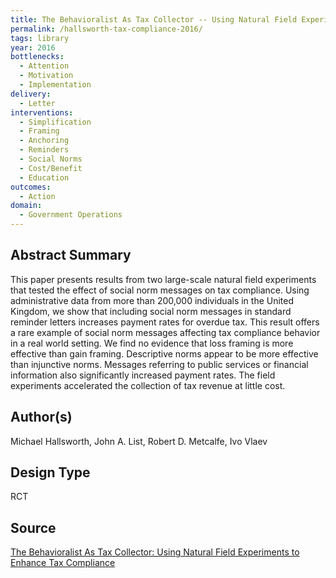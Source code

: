 ```yaml
---
title: The Behavioralist As Tax Collector -- Using Natural Field Experiments to Enhance Tax Compliance
permalink: /hallsworth-tax-compliance-2016/
tags: library 
year: 2016
bottlenecks: 
  - Attention 
  - Motivation
  - Implementation
delivery: 
  - Letter 
interventions: 
  - Simplification 
  - Framing 
  - Anchoring 
  - Reminders 
  - Social Norms 
  - Cost/Benefit 
  - Education 
outcomes:  
  - Action 
domain: 
  - Government Operations
---
```

## Abstract Summary

This paper presents results from two large-scale natural field experiments
that tested the effect of social norm messages on tax compliance. Using
administrative data from more than 200,000 individuals in the United
Kingdom, we show that including social norm messages in standard
reminder letters increases payment rates for overdue tax. This result offers
a rare example of social norm messages affecting tax compliance behavior
in a real world setting. We find no evidence that loss framing is more
effective than gain framing. Descriptive norms appear to be more effective
than injunctive norms. Messages referring to public services or financial
information also significantly increased payment rates. The field
experiments accelerated the collection of tax revenue at little cost.

## Author(s)

Michael Hallsworth, John A. List, Robert D. Metcalfe, Ivo Vlaev

## Design Type

RCT

## Source

<a href="http://s3.amazonaws.com/fieldexperiments-papers/papers/00391.pdf">The Behavioralist As Tax Collector: Using Natural Field Experiments to Enhance Tax Compliance</a>
